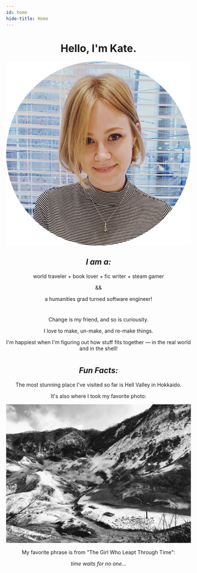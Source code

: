 ```yaml
---
id: home
hide-title: Home
---
```


<div align="center">
<h1></h1>
<h1>Hello, I'm Kate.</h1>

![pfp](./assets/pfp.jpg)

</div>
<div align="center">
  <h2><em>I am a:</em></h2>
    <p>world traveler  +  book lover  +  fic writer  +  steam gamer</p>
    <p>&&</p>
		<p>a humanities grad turned <span>software engineer</span>!</p>
</div>

<div align="center">
  <p></p>
	<p></p>
	<h1></h1>
  <p>Change is my friend, and so is curiousity.</p>
  <p>I love to make, un-make, and re-make things.</p>
  <p>I'm happiest when I'm figuring out how stuff fits together — in the real world and in the shell!</p>
</div>

<div align="center">
<h1></h1>
  <h2><em>Fun Facts:</em></h2>
  <p>The most stunning place I've visited so far is Hell Valley in Hokkaido.</p>
  <p>It's also where I took my favorite photo:</p>

![jigokudani](./assets/jigokudani.jpg)

  <p>My favorite phrase is from "The Girl Who Leapt Through Time":</p> 
	<p><em>time waits for no one...</em></p>

<h1></h1>
</div>
